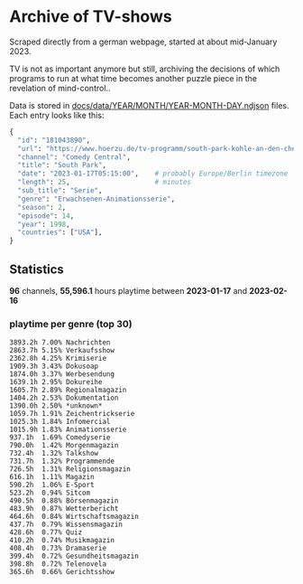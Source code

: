 # Archive of TV-shows

Scraped directly from a german webpage, started at about mid-January 2023.

TV is not as important anymore but still, archiving the decisions of which programs to run at what time
becomes another puzzle piece in the revelation of mind-control.. 

Data is stored in [docs/data/YEAR/MONTH/YEAR-MONTH-DAY.ndjson](docs/data/) files. 
Each entry looks like this:

```python
{
  "id": "181043890", 
  "url": "https://www.hoerzu.de/tv-programm/south-park-kohle-an-den-chefkoch/bid_181043890/", 
  "channel": "Comedy Central", 
  "title": "South Park", 
  "date": "2023-01-17T05:15:00",    # probably Europe/Berlin timezone 
  "length": 25,                     # minutes 
  "sub_title": "Serie", 
  "genre": "Erwachsenen-Animationsserie", 
  "season": 2, 
  "episode": 14, 
  "year": 1998, 
  "countries": ["USA"],
}
```

## Statistics

**96** channels, **55,596.1** hours playtime between **2023-01-17** and **2023-02-16**


### playtime per genre (top 30)

    3893.2h 7.00% Nachrichten
    2863.7h 5.15% Verkaufsshow
    2362.8h 4.25% Krimiserie
    1909.3h 3.43% Dokusoap
    1874.0h 3.37% Werbesendung
    1639.1h 2.95% Dokureihe
    1605.7h 2.89% Regionalmagazin
    1404.2h 2.53% Dokumentation
    1390.0h 2.50% *unknown*
    1059.7h 1.91% Zeichentrickserie
    1025.3h 1.84% Infomercial
    1015.9h 1.83% Animationsserie
    937.1h  1.69% Comedyserie
    790.0h  1.42% Morgenmagazin
    732.4h  1.32% Talkshow
    731.7h  1.32% Programmende
    726.5h  1.31% Religionsmagazin
    616.1h  1.11% Magazin
    590.2h  1.06% E-Sport
    523.2h  0.94% Sitcom
    490.5h  0.88% Börsenmagazin
    483.9h  0.87% Wetterbericht
    464.6h  0.84% Wirtschaftsmagazin
    437.7h  0.79% Wissensmagazin
    428.6h  0.77% Quiz
    410.2h  0.74% Musikmagazin
    408.4h  0.73% Dramaserie
    399.4h  0.72% Gesundheitsmagazin
    398.8h  0.72% Telenovela
    365.6h  0.66% Gerichtsshow
